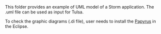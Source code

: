 This folder provides an example of UML model of a Storm application. The .uml file can be used as input for Tulsa.

To check the graphic diagrams (.di file), user needs to install the [Papyrus](http://www.eclipse.org/papyrus/download.html) in the Eclipse.
